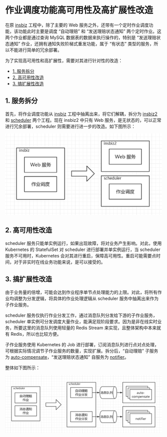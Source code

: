# 作业调度功能高可用性及高扩展性改造<!-- omit in toc -->

在原 [insbiz](https://github.com/fooins/insbiz) 工程中，除了主要的 Web 服务之外，还带有一个定时作业调度功能，该功能此时主要是调度 “自动理赔” 和 “发送理赔状态通知” 两个定时作业。这两个作业都是通过查询 MySQL 数据表的数据来执行操作的，特别是 “发送理赔状态通知” 作业，还拥有通知失败阶梯式重发功能，属于 “有状态” 类型的服务，所以不能进行简单的冗余部署。

为了实现高可用性和高扩展性，需要对其进行针对性的改造：

- [1. 服务拆分](#1-服务拆分)
- [2. 高可用性改造](#2-高可用性改造)
- [3. 搞扩展性改造](#3-搞扩展性改造)

## 1. 服务拆分

首先，将作业调度功能从 [insbiz](https://github.com/fooins/insbiz) 工程中抽离出来，将它们解耦，拆分为 [insbiz2](https://github.com/fooins/insbiz2) 和 [scheduler](https://github.com/fooins/scheduler) 两个工程。现在 insbiz2 中只有 Web 服务，是无状态的，可以正常进行冗余部署，scheduler 则需要进行进一步的改造。如下图所示：

<img src="./imgs/Insbiz服务拆分.png" width="550" alt="Insbiz服务拆分"/>

## 2. 高可用性改造

scheduler 服务只能单实例运行，如果出现故障，将对业务产生影响。对此，使用 Kubernetes 的 StatefulSet 对 scheduler 进行部署并单实例运行，当 scheduler 服务不可用时，Kubernetes 会对其进行重启，保障高可用性。重启可能需要点时间，对于非实时在线业务功能来说，是可以接受的。

## 3. 搞扩展性改造

由于业务量的倍增，可能会达到作业程序单节点处理能力的上限。对此，将所有作业均调整为分发逻辑，将具体的作业处理逻辑从 scheduler 服务中抽离出来作为子作业服务。

scheduler 服务仅执行作业分发工作，通过消息队列分发给下游的子作业服务，scheduler 单实例可分发调度大量作业，能满足现阶段要求。因为是非在线实时业务，所要这里的消息队列使用轻量的 Redis Stream 来实现，且整体架构中本来就有 Redis，所以也比较方便。

子作业服务使用 Kubernetes 的 Job 进行部署，订阅消息队列进行点对点处理，可根据实际情况调节子作业服务的数量，实现扩展。拆分后，“自动理赔” 子服务为 [auto-compensate](https://github.com/fooins/auto-compensate)，“发送理赔状态通知” 自服务为 [notifier](https://github.com/fooins/notifier)。

整体如下图所示：

<img src="./imgs/scheduler高扩展性改造.png" width="800" alt="scheduler高扩展性改造"/>
